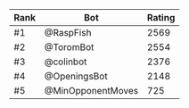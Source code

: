 Rank|Bot|Rating
---|---|---
#1|@RaspFish|2569
#2|@ToromBot|2554
#3|@colinbot|2376
#4|@OpeningsBot|2148
#5|@MinOpponentMoves|725
